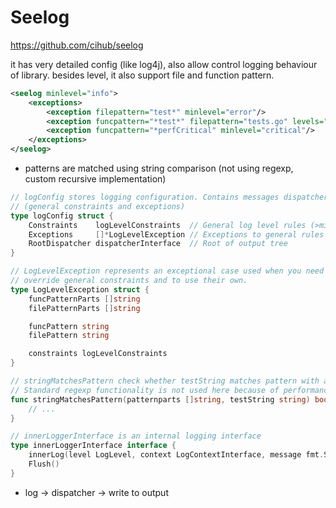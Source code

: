 # Seelog

https://github.com/cihub/seelog

it has very detailed config (like log4j), also allow control logging behaviour of library.
besides level, it also support file and function pattern.

````xml
<seelog minlevel="info">
	<exceptions>
		<exception filepattern="test*" minlevel="error"/>
        <exception funcpattern="*test*" filepattern="tests.go" levels="off"/>
        <exception funcpattern="*perfCritical" minlevel="critical"/>
	</exceptions>
</seelog>
````

- patterns are matched using string comparison (not using regexp, custom recursive implementation)

````go
// logConfig stores logging configuration. Contains messages dispatcher, allowed log level rules
// (general constraints and exceptions)
type logConfig struct {
	Constraints    logLevelConstraints  // General log level rules (>min and <max, or set of allowed levels)
	Exceptions     []*LogLevelException // Exceptions to general rules for specific files or funcs
	RootDispatcher dispatcherInterface  // Root of output tree
}

// LogLevelException represents an exceptional case used when you need some specific files or funcs to
// override general constraints and to use their own.
type LogLevelException struct {
	funcPatternParts []string
	filePatternParts []string

	funcPattern string
	filePattern string

	constraints logLevelConstraints
}

// stringMatchesPattern check whether testString matches pattern with asterisks.
// Standard regexp functionality is not used here because of performance issues.
func stringMatchesPattern(patternparts []string, testString string) bool {
	// ...
}
````

````go
// innerLoggerInterface is an internal logging interface
type innerLoggerInterface interface {
	innerLog(level LogLevel, context LogContextInterface, message fmt.Stringer)
	Flush()
}

````

- log -> dispatcher -> write to output